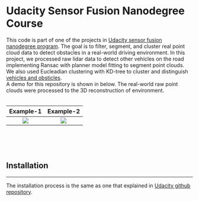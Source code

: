 # Udacity Sensor Fusion Nanodegree Course
This code is part of one of the projects in [Udacity sensor fusion nanodegree program](https://www.udacity.com/course/sensor-fusion-engineer-nanodegree--nd313). The goal is to filter, segment, and cluster real point cloud data to detect obstacles in a real-world driving environment. In this project, we processed raw lidar data to detect other vehicles on the road implementing Ransac with planner model fitting to segment point clouds. We also used Eucleadian clustering with KD-tree to cluster and distinguish [vehicles and obsticles](https://www.udacity.com/course/sensor-fusion-engineer-nanodegree--nd313).
<br>
A demo for this repository is shown in below. The real-world raw point clouds were processed to the 3D reconstruction of environment. 
<br><br>

Example-1            |  Example-2
:-------------------------:|:-------------------------:
![](https://media.giphy.com/media/G0VPbIfD3j4zAeLToW/giphy.gif)  |  ![](https://media.giphy.com/media/KIrBjJaGMfQ9rKwf4A/giphy.gif)



<br>
<br>
<br>



## Installation 
***
The installation process is the same as one that explained in [Udacity github repository](https://github.com/rayryeng/SFND_Lidar_Obstacle_Detection).
